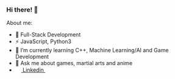 ### Hi there! 👋



About me:

- 🔭 Full-Stack Development
- ⚡ JavaScript, Python3
- 🌱 I’m currently learning C++, Machine Learning/AI and Game Development
- 💬 Ask me about games, martial arts and anime
- <a href = "https://www.linkedin.com/in/mbarnes01/"><img src = "https://image.flaticon.com/icons/svg/174/174857.svg" height= 15px width = 15px> Linkedin </a>&nbsp;&nbsp;
